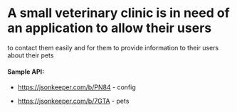 # A small veterinary clinic is in need of an application to allow their users
to contact them easily and for them to provide information to their users about their pets

#### Sample API:
- https://jsonkeeper.com/b/PN84 - config

- https://jsonkeeper.com/b/7GTA - pets


